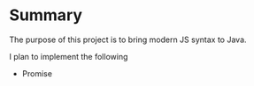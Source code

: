 # Summary 

The purpose of this project is to bring modern JS syntax to Java.

I plan to implement the following
* Promise